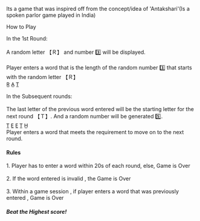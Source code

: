 Its a game that was inspired off from the concept/idea of 'Antakshari'(Is a spoken parlor game played in India)

<p><span>How to Play</span>
        <p><span id="round">In the 1st Round:</span>
            <br><br>A random letter <span id="example">【Ｒ】</span> and number 3️⃣ will be displayed. 
            <br><br>Player enters a word that is the length of the random number 3️⃣ that starts with the random letter <span id="example">【Ｒ】</span>
            <br> <span id="example1" >R̲ A̲ T̲</span>
            <p><span id="round">In the Subsequent rounds:</span>
            <br><br> The last letter of the previous word entered will be the starting letter for the next round <span id="example">【Ｔ】</span>. And a random number will be generated 5️⃣. 
            <br> <span id="example1">T̲ E̲ E̲ T̲ H̲</span>
            <br>Player enters a word that meets the requirement to move on to the next round.
            <br>
        </p>
        <h4>Rules</h4>
        <p> 1. Player has to enter a word within 20s of each round, else, Game is Over
        <br><br> 2. If the word entered is invalid , the Game is Over
        <br><br> 3. Within a game session , if player enters a word that was previously entered , Game is Over  
        </p>
         <h5>Beat the Highest score!</h5>
